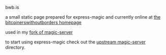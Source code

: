 bwb.is

a small static page prepared for express-magic and currently online at [the bitcoinerswithoutborders homepage](http://bwb.is)

used in my [fork of magic-server](https://github.com/jaeh/magic-server)

to start using express-magic check out the [upstream magic-server](https://github.com/express-magic/magic-server) directory.
